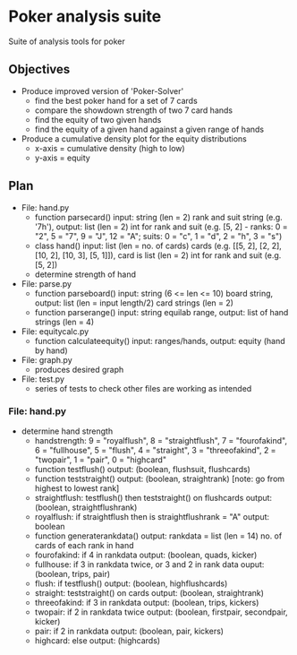 # Poker analysis suite 
Suite of analysis tools for poker 

## Objectives 
- Produce improved version of 'Poker-Solver' 
  - find the best poker hand for a set of 7 cards 
  - compare the showdown strength of two 7 card hands 
  - find the equity of two given hands 
  - find the equity of a given hand against a given range of hands 
- Produce a cumulative density plot for the equity distributions 
  - x-axis = cumulative density (high to low) 
  - y-axis = equity 

## Plan 
- File: hand.py 
  - function parsecard() input: string (len = 2) rank and suit string (e.g. '7h'), output: list (len = 2) int for rank and suit (e.g. [5, 2] - ranks: 0 = "2", 5 = "7", 9 = "J", 12 = "A"; suits: 0 = "c", 1 = "d", 2 = "h", 3 = "s") 
  - class hand() input: list (len = no. of cards) cards (e.g. [[5, 2], [2, 2], [10, 2], [10, 3], [5, 1]]), card is list (len = 2) int for rank and suit (e.g. [5, 2]) 
  - determine strength of hand 
- File: parse.py 
  - function parseboard() input: string (6 <= len <= 10) board string, output: list (len = input length/2) card strings (len = 2) 
  - function parserange() input: string equilab range, output: list of hand strings (len = 4) 
- File: equitycalc.py 
  - function calculateequity() input: ranges/hands, output: equity (hand by hand) 
- File: graph.py 
  - produces desired graph 
- File: test.py 
  - series of tests to check other files are working as intended 

### File: hand.py 
- determine hand strength 
  - handstrength: 9 = "royalflush", 8 = "straightflush", 7 = "fourofakind", 6 = "fullhouse", 5 = "flush", 4 = "straight", 3 = "threeofakind", 2 = "twopair", 1 = "pair", 0 = "highcard" 
  - function testflush() output: (boolean, flushsuit, flushcards) 
  - function teststraight() output: (boolean, straightrank) [note: go from highest to lowest rank] 
  - straightflush: testflush() then teststraight() on flushcards output: (boolean, straightflushrank) 
  - royalflush: if straightflush then is straightflushrank = "A" output: boolean
  - function generaterankdata() output: rankdata = list (len = 14) no. of cards of each rank in hand 
  - fourofakind: if 4 in rankdata output: (boolean, quads, kicker) 
  - fullhouse: if 3 in rankdata twice, or 3 and 2 in rank data ouput: (boolean, trips, pair) 
  - flush: if testflush() output: (boolean, highflushcards) 
  - straight: teststraight() on cards output: (boolean, straightrank) 
  - threeofakind: if 3 in rankdata output: (boolean, trips, kickers) 
  - twopair: if 2 in rankdata twice output: (boolean, firstpair, secondpair, kicker) 
  - pair: if 2 in rankdata output: (boolean, pair, kickers) 
  - highcard: else output: (highcards) 
